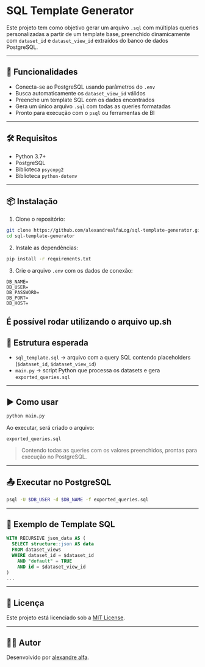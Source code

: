# SQL Template Generator

Este projeto tem como objetivo gerar um arquivo `.sql` com múltiplas queries personalizadas a partir de um template base, preenchido dinamicamente com `dataset_id` e `dataset_view_id` extraídos do banco de dados PostgreSQL.

---

## 🚀 Funcionalidades

- Conecta-se ao PostgreSQL usando parâmetros do `.env`
- Busca automaticamente os `dataset_view_id` válidos
- Preenche um template SQL com os dados encontrados
- Gera um único arquivo `.sql` com todas as queries formatadas
- Pronto para execução com o `psql` ou ferramentas de BI

---

## 🛠️ Requisitos

- Python 3.7+
- PostgreSQL
- Biblioteca `psycopg2`
- Biblioteca `python-dotenv`

---

## 📦 Instalação

1. Clone o repositório:
```bash
git clone https://github.com/alexandrealfaLog/sql-template-generator.git
cd sql-template-generator
```

2. Instale as dependências:
```bash
pip install -r requirements.txt
```

3. Crie o arquivo `.env` com os dados de conexão:

```env
DB_NAME=
DB_USER=
DB_PASSWORD=
DB_PORT=
DB_HOST=
```
É possível rodar utilizando o arquivo up.sh
---

## 🧩 Estrutura esperada

- `sql_template.sql` → arquivo com a query SQL contendo placeholders (`$dataset_id`, `$dataset_view_id`)
- `main.py` → script Python que processa os datasets e gera `exported_queries.sql`

---

## ▶️ Como usar

```bash
python main.py
```

Ao executar, será criado o arquivo:

```
exported_queries.sql
```

> Contendo todas as queries com os valores preenchidos, prontas para execução no PostgreSQL.

---

## 📤 Executar no PostgreSQL

```bash
psql -U $DB_USER -d $DB_NAME -f exported_queries.sql
```

---

## 🧪 Exemplo de Template SQL

```sql
WITH RECURSIVE json_data AS (
  SELECT structure::json AS data
  FROM dataset_views
  WHERE dataset_id = $dataset_id
    AND "default" = TRUE
    AND id = $dataset_view_id
)
...
```

---

## 📄 Licença

Este projeto está licenciado sob a [MIT License](LICENSE).

---

## 👨‍💻 Autor

Desenvolvido por [alexandre alfa](https://github.com/alexandrealfa).